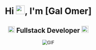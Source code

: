 <h1 align="center">Hi <img src="https://github.com/Galomer310/YourUsername/blob/main/icons/Hi.gif" width="28px"/>, I'm [Gal Omer]</h1>

<h2 align="center">
  <img src="https://komarev.com/ghpvc/?username=[Galomer310]&color=dc143c&style=for-the-badge" alt="Profile Views" style="height:21px;">
  Fullstack Developer
  <a href="https://[https://galomer310.github.io/Portfolio/]">
    <img src="https://img.shields.io/badge/Portfolio-543DE0?style=for-the-badge&logo=About.me&logoColor=white" alt="Portfolio" style="height:22px;">
  </a>
</h2>

<div align="center">
 <img alt="GIF" src="https://media4.giphy.com/media/11KzOet1ElBDz2/giphy.gif?cid=6c09b952ufa3xxbbm0mpuadm2zaik3wjp4m9luz2ly0lyz8d&ep=v1_internal_gif_by_id&rid=giphy.gif&ct=g" />
</div>
